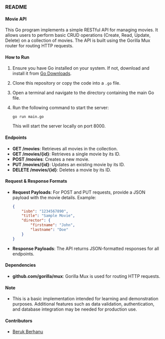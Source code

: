 ### README

#### Movie API

This Go program implements a simple RESTful API for managing movies. It allows users to perform basic CRUD operations (Create, Read, Update, Delete) on a collection of movies. The API is built using the Gorilla Mux router for routing HTTP requests.

#### How to Run

1. Ensure you have Go installed on your system. If not, download and install it from [Go Downloads](https://golang.org/dl/).

2. Clone this repository or copy the code into a `.go` file.

3. Open a terminal and navigate to the directory containing the main Go file.

4. Run the following command to start the server:

    ```
    go run main.go
    ```

    This will start the server locally on port 8000.

#### Endpoints

- **GET /movies**: Retrieves all movies in the collection.
- **GET /movies/{id}**: Retrieves a single movie by its ID.
- **POST /movies**: Creates a new movie.
- **PUT /movies/{id}**: Updates an existing movie by its ID.
- **DELETE /movies/{id}**: Deletes a movie by its ID.

#### Request & Response Formats

- **Request Payloads**: For POST and PUT requests, provide a JSON payload with the movie details. Example:
  
    ```json
    {
        "isbn": "1234567890",
        "title": "Sample Movie",
        "director": {
            "firstname": "John",
            "lastname": "Doe"
        }
    }
    ```

- **Response Payloads**: The API returns JSON-formatted responses for all endpoints.

#### Dependencies

- **github.com/gorilla/mux**: Gorilla Mux is used for routing HTTP requests.

#### Note

- This is a basic implementation intended for learning and demonstration purposes. Additional features such as data validation, authentication, and database integration may be needed for production use.

#### Contributors

- [Beruk Berhanu](https://github.com/BerukB)